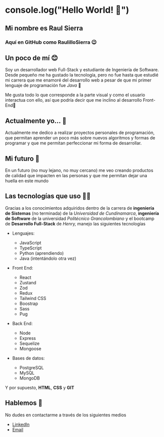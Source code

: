 # console.log("Hello World! 👋")

## Mi nombre es Raul Sierra
### Aquí en GitHub como RaulilloSierra 😉

## Un poco de mí 😊
Soy un desarrollador web Full-Stack y estudiante de Ingeniería de Software. Desde pequeño me ha gustado la tecnología, pero no fue hasta que estudié mi carrera que me enamoré del desarrollo web a pesar de que mi primer lenguaje de programación fue _Java_ 👻

Me gusta todo lo que corresponde a la parte visual y como el usuario interactua con ello, así que podría decir que me inclino al desarrollo Front-End🌟


## Actualmente yo... 🤔
Actualmente me dedico a realizar proyectos personales de programación, que permitan aprender un poco más sobre nuevos algoritmos y formas de programar y que me permitan perfeccionar mi forma de desarrollar.


## Mi futuro 🥹
En un futuro (no muy lejano, no muy cercano) me veo creando productos de calidad que impacten en las personas y que me permitan dejar una huella en este mundo


## Las tecnologías que uso 🧑‍🎓
Gracias a los conocimientos adquiridos dentro de la carrera de **ingeniería de Sistemas** (no terminada) de la _Universidad de Cundinamarca_, **ingeniería de Software** de la universidad _Politécnico Grancolombiano_ y el bootcamp de **Desarrollo Full-Stack** de _Henry,_ manejo las siguientes tecnologías

* Lenguajes:
  * JavaScript
  * TypeScript
  * Python (aprendiendo)
  * Java (intentándolo otra vez)

* Front End:
   * React
   * Zustand
   * Zod
   * Redux
   * Tailwind CSS
   * Boostrap
   * Sass
   * Pug

* Back End:
  * Node
  * Express
  * Sequelize
  * Mongoose

* Bases de datos:
  * PostgreSQL
  * MySQL
  * MongoDB

Y por supuesto, **HTML**, **CSS** y **GIT**

## Hablemos 📨

No dudes en contactarme a través de los siguientes medios

- [LinkedIn](https://www.linkedin.com/in/raul-jesus-sierra-diaz)
- [Email](raulitosierradiaz@gmail.com)
